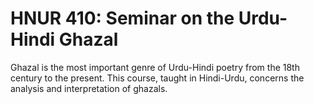 # HNUR 410: Seminar on the Urdu-Hindi Ghazal

Ghazal is the most important genre of Urdu-Hindi poetry from the 18th century to the present. This course, taught in Hindi-Urdu, concerns the analysis and interpretation of ghazals.